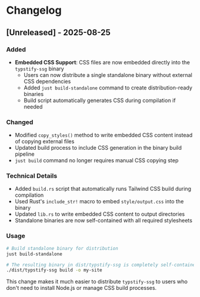 # Changelog

## [Unreleased] - 2025-08-25

### Added
- **Embedded CSS Support**: CSS files are now embedded directly into the `typstify-ssg` binary
  - Users can now distribute a single standalone binary without external CSS dependencies
  - Added `just build-standalone` command to create distribution-ready binaries
  - Build script automatically generates CSS during compilation if needed

### Changed
- Modified `copy_styles()` method to write embedded CSS content instead of copying external files
- Updated build process to include CSS generation in the binary build pipeline
- `just build` command no longer requires manual CSS copying step

### Technical Details
- Added `build.rs` script that automatically runs Tailwind CSS build during compilation
- Used Rust's `include_str!` macro to embed `style/output.css` into the binary
- Updated `lib.rs` to write embedded CSS content to output directories
- Standalone binaries are now self-contained with all required stylesheets

### Usage
```bash
# Build standalone binary for distribution
just build-standalone

# The resulting binary in dist/typstify-ssg is completely self-contained
./dist/typstify-ssg build -o my-site
```

This change makes it much easier to distribute `typstify-ssg` to users who don't need to install Node.js or manage CSS build processes.
